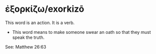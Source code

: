 # ἐξορκίζω/exorkizō
This word is an action. It is a verb.

* This word means to make someone swear an oath so that they must speak the truth.

See: Matthew 26:63
